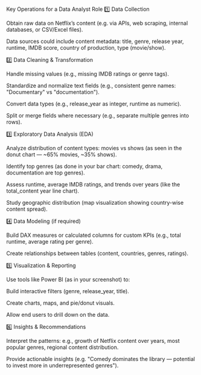 Key Operations for a Data Analyst Role
1️⃣ Data Collection

Obtain raw data on Netflix’s content (e.g. via APIs, web scraping, internal databases, or CSV/Excel files).

Data sources could include content metadata: title, genre, release year, runtime, IMDB score, country of production, 
type (movie/show).


2️⃣ Data Cleaning & Transformation

Handle missing values (e.g., missing IMDB ratings or genre tags).

Standardize and normalize text fields (e.g., consistent genre names: "Documentary" vs "documentation").

Convert data types (e.g., release_year as integer, runtime as numeric).

Split or merge fields where necessary (e.g., separate multiple genres into rows).


3️⃣ Exploratory Data Analysis (EDA)

Analyze distribution of content types: movies vs shows (as seen in the donut chart — ~65% movies, ~35% shows).

Identify top genres (as done in your bar chart: comedy, drama, documentation are top genres).

Assess runtime, average IMDB ratings, and trends over years (like the total_content year line chart).

Study geographic distribution (map visualization showing country-wise content spread).


4️⃣ Data Modeling (if required)

Build DAX measures or calculated columns for custom KPIs (e.g., total runtime, average rating per genre).

Create relationships between tables (content, countries, genres, ratings).

5️⃣ Visualization & Reporting

Use tools like Power BI (as in your screenshot) to:

Build interactive filters (genre, release_year, title).

Create charts, maps, and pie/donut visuals.

Allow end users  to drill down on the data.


6️⃣ Insights & Recommendations

Interpret the patterns: e.g., growth of Netflix content over years, most popular genres, regional content distribution.

Provide actionable insights (e.g. "Comedy dominates the library — potential to invest more in underrepresented genres").
